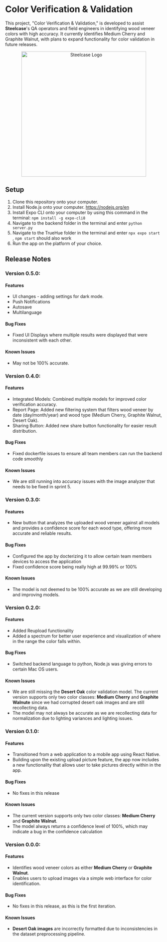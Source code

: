 # Color Verification & Validation
This project, "Color Verification & Validation," is developed to assist **Steelcase**'s QA operators and field engineers in identifying wood veneer colors with high accuracy. It currently identifies Medium Cherry and Graphite Walnut, with plans to expand functionality for color validation in future releases.

<p align="center">
<img src="image.png" alt="Steelcase Logo" width="400">
</p>

## Setup
 1. Clone this repository onto your computer.
 2. Install Node.js onto your computer. https://nodejs.org/en
 3. Install Expo CLI onto your computer by using this command in the terminal: ```npm install -g expo-cli8```
 4. Navigate to the backend folder in the terminal and enter ```python server.py```
 5. Navigate to the TrueHue folder in the terminal and enter ```npx expo start``` , ```npm start``` should also work
 6. Run the app on the platform of your choice. 

## Release Notes
### Version 0.5.0:

#### Features
* UI changes - adding settings for dark mode.
* Push Notifications
* Autosave
* Multilanguage

#### Bug Fixes
- Fixed UI Displays where multiple results were displayed that were inconsistent with each other.

#### **Known Issues**
- May not be 100% accurate.

### Version 0.4.0:

#### Features
* Integrated Models: Combined multiple models for improved color verification accuracy.
* Report Page: Added new filtering system that filters wood veneer by date (day/month/year) and wood type (Medium Cherry, Graphite Walnut, Desert Oak).
* Sharing Button: Added new share button functionality for easier result distribution.

#### Bug Fixes
- Fixed dockerfile issues to ensure all team members can run the backend code smoothly

#### **Known Issues**
- We are still running into accuracy issues with the image analyzer that needs to be fixed in sprint 5.

### Version 0.3.0:

#### Features
* New button that analyzes the uploaded wood veneer against all models and provides a confidence score for each wood type, offering more accurate and reliable results.

#### Bug Fixes
- Configured the app by docterizing it to allow certain team members devices to access the application
- Fixed confidence score being really high at 99.99% or 100% 

#### **Known Issues**
- The model is not deemed to be 100% accurate as we are still developing and improving models.

### Version 0.2.0:

#### Features
* Added Reupload functionality
* Added a spectrum for better user experience and visualization of where in the range the color falls within.

#### Bug Fixes
* Switched backend language to python, Node.js was giving errors to certain Mac OS users.

#### **Known Issues**
- We are still missing the **Desert Oak** color validation model. The current version supports only two color classes: **Medium Cherry** and **Graphite Walnute** since we had corrupted desert oak images and are still recollecting data.
- The model may not always be accurate as we are recollecting data for normalization due to lighting variances and lighting issues.

### Version 0.1.0:


#### Features
* Transitioned from a web application to a mobile app using React Native.
* Building upon the existing upload picture feature, the app now includes a new functionality that allows user to take pictures directly within in the app.

#### Bug Fixes
* No fixes in this release

#### **Known Issues**
- The current version supports only two color classes: **Medium Cherry** and **Graphite Walnut**.
- The model always returns a confidence level of 100%, which may indicate a bug in the confidence calculation

### Version 0.0.0:

#### **Features**
- Identifies wood veneer colors as either **Medium Cherry** or **Graphite Walnut**.
- Enables users to upload images via a simple web interface for color identification.

#### **Bug Fixes**
- No fixes in this release, as this is the first iteration.

#### **Known Issues**
- **Desert Oak images** are incorrectly formatted due to inconsistencies in the dataset preprocessing pipeline.
